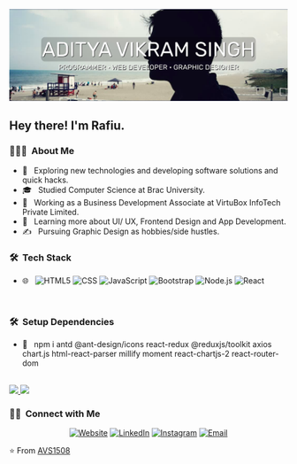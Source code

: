 <img src="https://raw.githubusercontent.com/AVS1508/AVS1508/master/assets/Aditya%20Vikram%20Singh%20Banner.png">

<h2> Hey there! I'm Rafiu.</h2>

<h3> 👨🏻‍💻 &nbsp;About Me </h3>

- 🤔 &nbsp; Exploring new technologies and developing software solutions and quick hacks.
- 🎓 &nbsp; Studied Computer Science at Brac University.
- 💼 &nbsp; Working as a Business Development Associate at VirtuBox InfoTech Private Limited.
- 🌱 &nbsp; Learning more about UI/ UX, Frontend Design and App Development.
- ✍️ &nbsp; Pursuing Graphic Design as hobbies/side hustles.

<h3> 🛠 &nbsp;Tech Stack</h3>

- 🌐 &nbsp;
  ![HTML5](https://img.shields.io/badge/-HTML5-333333?style=flat&logo=HTML5)
  ![CSS](https://img.shields.io/badge/-CSS-333333?style=flat&logo=CSS3&logoColor=1572B6)
  ![JavaScript](https://img.shields.io/badge/-JavaScript-333333?style=flat&logo=javascript)
  ![Bootstrap](https://img.shields.io/badge/-Bootstrap-333333?style=flat&logo=bootstrap&logoColor=563D7C)
  ![Node.js](https://img.shields.io/badge/-Node.js-333333?style=flat&logo=node.js)
  ![React](https://img.shields.io/badge/-React-333333?style=flat&logo=react)

<br/>
<h3> 🛠 &nbsp;Setup Dependencies</h3>

- 🔧 &nbsp;
   npm i antd @ant-design/icons react-redux @reduxjs/toolkit axios chart.js html-react-parser millify moment react-chartjs-2 react-router-dom
   
 <br/>

<a href="https://github.com/rafiuislam">
  <img height="180em" src="https://github-readme-stats.vercel.app/api?username=rafiuislam&theme=buefy&show_icons=true" />
  <img height="180em" src="https://github-readme-stats.vercel.app/api/top-langs/?username=rafiuislam&theme=buefy&layout=compact" />
</a>

<br/>

<h3> 🤝🏻 &nbsp;Connect with Me </h3>

<p align="center">
<a href="https://rafiuislamportfolio.netlify.app/"><img alt="Website" src="https://img.shields.io/badge/Website-www.rafiuislam.com-blue?style=flat-square&logo=google-chrome"></a>
<a href="https://www.linkedin.com/in/rafiuislam/"><img alt="LinkedIn" src="https://img.shields.io/badge/LinkedIn-Aditya%20Vikram%20Singh-blue?style=flat-square&logo=linkedin"></a>
<a href="https://www.instagram.com/mr.asstronaut/"><img alt="Instagram" src="https://img.shields.io/badge/Instagram-adityavs__-blue?style=flat-square&logo=instagram"></a>
<a href="mailto:md.rafiu.islam@g.bracu.ac.bd"><img alt="Email" src="https://img.shields.io/badge/Email-avsingh@umass.edu-blue?style=flat-square&logo=gmail"></a>
</p>

⭐️ From [AVS1508](https://github.com/AVS1508)
